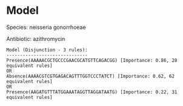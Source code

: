 
# Model

Species: neisseria gonorrhoeae

Antibiotic: azithromycin

```
Model (Disjunction - 3 rules):
------------------------------
Presence(AAAAACGCTGCCCGAACGCATGTTCAGACGG) [Importance: 0.86, 28 equivalent rules]
OR
Absence(AAAACGTCGTGAGACAGTTTGGTCCCTATCT) [Importance: 0.62, 62 equivalent rules]
OR
Presence(AAGATGTTTATGGAAATAGGTTAGGATAATG) [Importance: 0.22, 31 equivalent rules]

```

